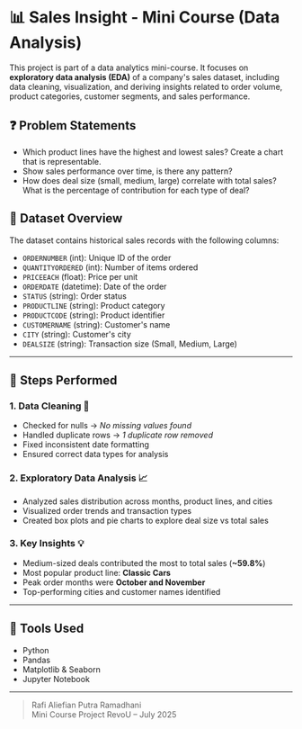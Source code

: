 # 📊 Sales Insight - Mini Course (Data Analysis)

This project is part of a data analytics mini-course. It focuses on **exploratory data analysis (EDA)** of a company's sales dataset, including data cleaning, visualization, and deriving insights related to order volume, product categories, customer segments, and sales performance.

## ❓ Problem Statements

- Which product lines have the highest and lowest sales? Create a chart that is representable.
- Show sales performance over time, is there any pattern?
- How does deal size (small, medium, large) correlate with total sales? What is the percentage of contribution for each type of deal?

## 📁 Dataset Overview

The dataset contains historical sales records with the following columns:

- `ORDERNUMBER` (int): Unique ID of the order
- `QUANTITYORDERED` (int): Number of items ordered
- `PRICEEACH` (float): Price per unit
- `ORDERDATE` (datetime): Date of the order
- `STATUS` (string): Order status
- `PRODUCTLINE` (string): Product category
- `PRODUCTCODE` (string): Product identifier
- `CUSTOMERNAME` (string): Customer's name
- `CITY` (string): Customer's city
- `DEALSIZE` (string): Transaction size (Small, Medium, Large)

---

## 🔧 Steps Performed

### 1. Data Cleaning 🧹

- Checked for nulls → _No missing values found_
- Handled duplicate rows → _1 duplicate row removed_
- Fixed inconsistent date formatting
- Ensured correct data types for analysis

### 2. Exploratory Data Analysis 📈

- Analyzed sales distribution across months, product lines, and cities
- Visualized order trends and transaction types
- Created box plots and pie charts to explore deal size vs total sales

### 3. Key Insights 💡

- Medium-sized deals contributed the most to total sales (**~59.8%**)
- Most popular product line: **Classic Cars**
- Peak order months were **October and November**
- Top-performing cities and customer names identified

---

## 📌 Tools Used

- Python
- Pandas
- Matplotlib & Seaborn
- Jupyter Notebook

---

> Rafi Aliefian Putra Ramadhani  
> Mini Course Project RevoU – July 2025
